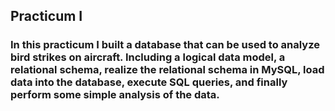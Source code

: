 ## Practicum I

### In this practicum I built a database that can be used to analyze bird strikes on aircraft. Including a logical data model, a relational schema, realize the relational schema in MySQL, load data into the database, execute SQL queries, and finally perform some simple analysis of the data.

